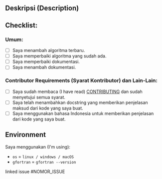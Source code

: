 ## Deskripsi (Description)
<!-- Deskripsikan tentang perubahan yang kamu berikan. -->

## Checklist:
### Umum:
<!-- Checklist semua perubahan yang sesuai. -->
- [ ] Saya menambah algoritma terbaru.
- [ ] Saya memperbaiki algoritma yang sudah ada.
- [ ] Saya memperbaiki dokumentasi.
- [ ] Saya menambah dokumentasi.

### Contributor Requirements (Syarat Kontributor) dan Lain-Lain:
<!-- Checklist semua perubahan yang sesuai. Wajib checklist opsi pertama. -->
 - [ ] Saya sudah membaca (I have read) [CONTRIBUTING](https://github.com/bellshade/fortran/blob/main/CONTRIBUTING.md) dan sudah menyetujui semua syarat.
 - [ ] Saya telah menambahkan docstring yang memberikan penjelasan maksud dari kode yang saya buat.
 - [ ] Saya menggunakan bahasa Indonesia untuk memberikan penjelasan dari kode yang saya buat.

## Environment

Saya menggunakan (I'm using):
<!-- Ganti sesuai yang digunakan. -->
- ``os`` = ``linux / windows / macOS``
- ``gfortran`` = ``gfortran --version``

<!-- Jika ada gagal pada salah satu test, kami akan mengeceknya kembali. -->
<!-- If there is a failure in one of the tests, we will check it again. -->
linked issue #NOMOR_ISSUE <!--contoh #1-->
